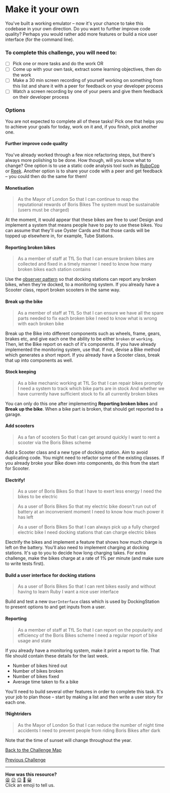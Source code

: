 # Make it your own

You've built a working emulator – now it's your chance to take this codebase in your own direction. Do you want to further improve code quality? Perhaps you would rather add more features or build a nice user interface (for the command line).

### To complete this challenge, you will need to:
- [ ] Pick one or more tasks and do the work
OR
- [ ] Come up with your own task, extract some learning objectives, then do the work
- [ ] Make a 30 min screen recording of yourself working on something from this list and share it with a peer for feedback on your developer process
- [ ] Watch a screen recording by one of your peers and give them feedback on their developer process

### Options

You are not expected to complete all of these tasks! Pick one that helps you to achieve your goals for today, work on it and, if you finish, pick another one.

#### Further improve code quality
You've already worked through a few nice refactoring steps, but there's always more polishing to be done.  How though, will you know what to change? One option is to use a static code analysis tool such as [RuboCop](https://github.com/rubocop/rubocop) or [Reek](https://github.com/troessner/reek). Another option is to share your code with a peer and get feedback – you could then do the same for them!

#### Monetisation
> As the Mayor of London
> So that I can continue to reap the reputational rewards of Boris Bikes
> The system must be sustainable (users must be charged)

At the moment, it would appear that these bikes are free to use!  Design and implement a system that means people have to pay to use these bikes. You can assume that they'll use Oyster Cards and that those cards will be topped up elsewhere in, for example, Tube Stations.

#### Reporting broken bikes
> As a member of staff at TfL
> So that I can ensure broken bikes are collected and fixed in a timely manner
> I need to know how many broken bikes each station contains

Use the [observer pattern](https://refactoring.guru/design-patterns/observer/ruby/example) so that docking stations can report any broken bikes, when they're docked, to a monitoring system. If you already have a Scooter class, report broken scooters in the same way.

#### Break up the bike
> As a member of staff at TfL
> So that I can ensure we have all the spare parts needed to fix each broken bike
> I need to know what is wrong with each broken bike

Break up the Bike into different components such as wheels, frame, gears, brakes etc, and give each one the ability to be either `broken` or `working`. Then, let the Bike report on each of it's components. If you have already implemented the monitoring system, use that. If not, devise a Bike method which generates a short report. If you already have a Scooter class, break that up into components as well.

#### Stock keeping
> As a bike mechanic working at TfL
> So that I can repair bikes promptly
> I need a system to track which bike parts are in stock
> And whether we have currently have sufficient stock to fix all currently broken bikes

You can only do this one after implementing **Reporting broken bikes** and **Break up the bike**. When a bike part is broken, that should get reported to a garage.

#### Add scooters
> As a fan of scooters
> So that I can get around quickly
> I want to rent a scooter via the Boris Bikes scheme

Add a Scooter class and a new type of docking station. Aim to avoid duplicating code. You might need to refactor some of the existing classes. If you already broke your Bike down into components, do this from the start for Scooter.

#### Electrify!
> As a user of Boris Bikes
> So that I have to exert less energy
> I need the bikes to be electric

> As a user of Boris Bikes
> So that my electric bike doesn't run out of battery at an inconvenient moment
> I need to know how much power it has left

> As a user of Boris Bikes
> So that I can always pick up a fully charged electric bike
> I need docking stations that can charge electric bikes

Electrify the bikes and implement a feature that shows how much charge is left on the battery. You'll also need to implement charging at docking stations.  It's up to you to decide how long charging takes.  For extra challenge, make the bikes charge at a rate of 1% per minute (and make sure to write tests first).

#### Build a user interface for docking stations
> As a user of Boris Bikes
> So that I can rent bikes easily and without having to learn Ruby
> I want a nice user interface

Build and test a new `UserInterface` class which is used by DockingStation to present options to and get inputs from a user.

#### Reporting
> As a member of staff at TfL
> So that I can report on the popularity and efficiency of the Boris Bikes scheme
> I need a regular report of bike usage and state

If you already have a monitoring system, make it print a report to file. That file should contain these details for the last week.
- Number of bikes hired out
- Number of bikes broken
- Number of bikes fixed
- Average time taken to fix a bike

You'll need to build several other features in order to complete this task. It's your job to plan those – start by making a list and then write a user story for each one.

#### !Nightriders
> As the Mayor of London
> So that I can reduce the number of night time accidents
> I need to prevent people from riding Boris Bikes after dark

Note that the time of sunset will change throughout the year.

[Back to the Challenge Map](0_challenge_map.md)

[Previous Challenge](19_modules_as_mixins.md)
<!-- BEGIN GENERATED SECTION DO NOT EDIT -->

---

**How was this resource?**  
[😫](https://airtable.com/shrUJ3t7KLMqVRFKR?prefill_Repository=makersacademy/course&prefill_File=boris_bikes_fast_track/20_make_it_your_own.md&prefill_Sentiment=😫) [😕](https://airtable.com/shrUJ3t7KLMqVRFKR?prefill_Repository=makersacademy/course&prefill_File=boris_bikes_fast_track/20_make_it_your_own.md&prefill_Sentiment=😕) [😐](https://airtable.com/shrUJ3t7KLMqVRFKR?prefill_Repository=makersacademy/course&prefill_File=boris_bikes_fast_track/20_make_it_your_own.md&prefill_Sentiment=😐) [🙂](https://airtable.com/shrUJ3t7KLMqVRFKR?prefill_Repository=makersacademy/course&prefill_File=boris_bikes_fast_track/20_make_it_your_own.md&prefill_Sentiment=🙂) [😀](https://airtable.com/shrUJ3t7KLMqVRFKR?prefill_Repository=makersacademy/course&prefill_File=boris_bikes_fast_track/20_make_it_your_own.md&prefill_Sentiment=😀)  
Click an emoji to tell us.

<!-- END GENERATED SECTION DO NOT EDIT -->
